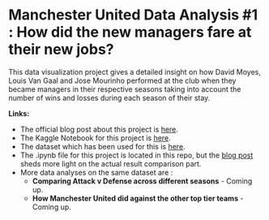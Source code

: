 # Manchester United Data Analysis #1 : How did the new managers fare at their new jobs? 


This data visualization project gives a detailed insight on how David Moyes, Louis Van Gaal and Jose Mourinho performed at the club when they became managers in their respective seasons taking into account the number of wins and losses during each season of their stay. 



**Links:**
- The official blog post about this project is [here](https://bidyutchanda.github.io/2018-12-14-united1/). 
- The Kaggle Notebook for this project is [here](https://www.kaggle.com/bidyutchanda/manchester-united-data-analysis-1).
- The dataset which has been used for this is [here](https://www.kaggle.com/zaeemnalla/premier-league).
- The .ipynb file for this project is located in this repo, but the [blog post](https://bidyutchanda.github.io/2018-12-14-united1/) sheds more light on the actual result comparison part. 
- More data analyses on the same dataset are :
    - **Comparing Attack v Defense across different seasons** - Coming up.
    - **How Manchester United did against the other top tier teams** - Coming up.
